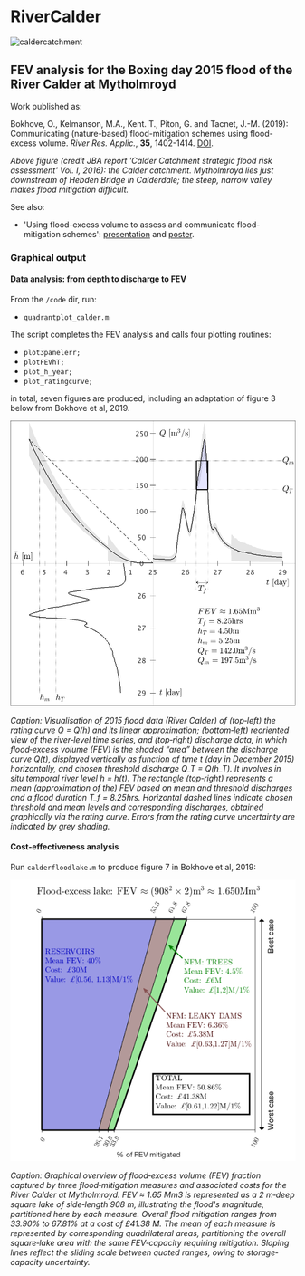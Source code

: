 # RiverCalder

![caldercatchment](figs/calderjba.png)

## FEV analysis for the Boxing day 2015 flood of the River Calder at Mytholmroyd

Work published as: 

Bokhove, O., Kelmanson, M.A., Kent. T., Piton, G. and Tacnet, J.-M. (2019): Communicating (nature-based) flood-mitigation schemes using flood-excess volume. *River Res. Applic.*, **35**, 1402-1414. [DOI](https://doi.org/10.1002/rra.3507).

*Above figure (credit JBA report 'Calder Catchment strategic flood risk assessment' Vol. I, 2016): the Calder catchment. Mytholmroyd lies just downstream of Hebden Bridge in Calderdale; the steep, narrow valley makes flood mitigation difficult.*

See also:
* 'Using flood-excess volume to assess and communicate flood-mitigation schemes': [presentation](http://www1.maths.leeds.ac.uk/~amttk/files/leedskyoto.pdf) and [poster](http://www1.maths.leeds.ac.uk/~amttk/files/INI_sept2018.pdf). 

### Graphical output 

#### Data analysis: from depth to discharge to FEV

From the ```/code``` dir, run: 
 * ```quadrantplot_calder.m``` 
 
The script completes the FEV analysis and calls four plotting routines:
 * ```plot3panelerr;```
 * ```plotFEVhT;```
 * ```plot_h_year;```
 * ```plot_ratingcurve;```
 
in total, seven figures are produced, including an adaptation of figure 3 below from Bokhove et al, 2019.

![3panel](figs/calder_3panel_err.png)

*Caption: Visualisation of 2015 flood data (River Calder) of (top‐left) the rating curve Q = Q(h) and its linear approximation; (bottom‐left) reoriented view of the river‐level time series, and (top‐right) discharge data, in which flood‐excess volume (FEV) is the shaded “area” between the discharge curve Q(t), displayed vertically as function of time t (day in December 2015) horizontally, and chosen threshold discharge Q_T = Q(h_T). It involves in situ temporal river level h = h(t). The rectangle (top‐right) represents a mean (approximation of the) FEV based on mean and threshold discharges and a flood duration T_f = 8.25hrs. Horizontal dashed lines indicate chosen threshold and mean levels and corresponding discharges, obtained graphically via the rating curve. Errors from the rating curve uncertainty are indicated by grey shading.*

#### Cost-effectiveness analysis

Run ```calderfloodlake.m``` to produce figure 7 in Bokhove et al, 2019:

![floodscheme](figs/calderfloodlakev2.png)

*Caption: Graphical overview of flood‐excess volume (FEV) fraction captured by three flood‐mitigation measures and associated costs for the River Calder at Mytholmroyd. FEV ≈ 1.65 Mm3 is represented as a 2 m‐deep square lake of side‐length 908 m, illustrating the flood's magnitude, partitioned here by each measure. Overall flood mitigation ranges from 33.90% to 67.81% at a cost of £41.38 M. The mean of each measure is represented by corresponding quadrilateral areas, partitioning the overall square‐lake area with the same FEV‐capacity requiring mitigation. Sloping lines reflect the sliding scale between quoted ranges, owing to storage‐capacity uncertainty.*

